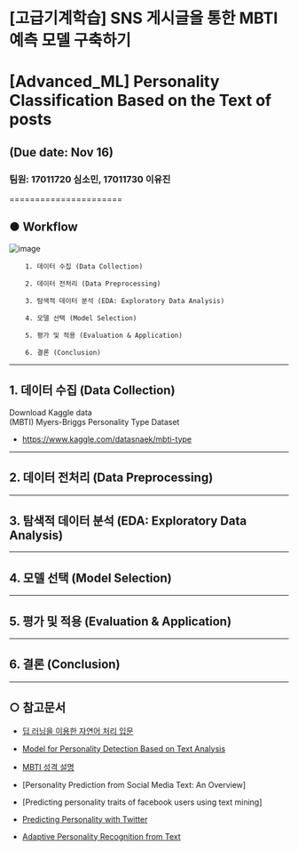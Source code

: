 # [고급기계학습] SNS 게시글을 통한 MBTI예측 모델 구축하기 
# [Advanced_ML] Personality Classification Based on the Text of posts
## (Due date: Nov 16)
### 팀원: 17011720 심소민, 17011730 이유진
======================

## ● Workflow
![image](https://user-images.githubusercontent.com/60233499/98541829-60a80500-22d3-11eb-8abb-1566c28657ab.png)
```
	1. 데이터 수집 (Data Collection)
	
	2. 데이터 전처리 (Data Preprocessing)
	
	3. 탐색적 데이터 분석 (EDA: Exploratory Data Analysis)
	
	4. 모델 선택 (Model Selection)
	
	5. 평가 및 적용 (Evaluation & Application)
	
	6. 결론 (Conclusion)
```
****
## 1. 데이터 수집 (Data Collection)
Download Kaggle data \
(MBTI) Myers-Briggs Personality Type Dataset
- https://www.kaggle.com/datasnaek/mbti-type
	
****
## 2. 데이터 전처리 (Data Preprocessing)

****	
## 3. 탐색적 데이터 분석 (EDA: Exploratory Data Analysis)

****	
## 4. 모델 선택 (Model Selection)

****	
## 5. 평가 및 적용 (Evaluation & Application)

****	
## 6. 결론 (Conclusion)

****


## ○ 참고문서
* [딥 러닝을 이용한 자연어 처리 입문](https://wikidocs.net/book/2155)
* [Model for Personality Detection Based on Text Analysis](https://link.springer.com/chapter/10.1007/978-3-030-04497-8_17)

* [MBTI 성격 설명](https://www.myersbriggs.org/my-mbti-personality-type/mbti-basics/the-16-mbti-types.htm?bhcp=1)
* [Personality Prediction from Social Media Text: An Overview]
* [Predicting personality traits of facebook users using text mining]
* [Predicting Personality with Twitter](https://researchswinger.org/publications/quercia11twitter.pdf)
* [Adaptive Personality Recognition from Text](https://core.ac.uk/download/pdf/35317066.pdf)
